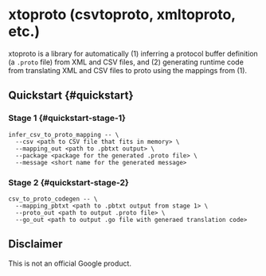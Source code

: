 # xtoproto (csvtoproto, xmltoproto, etc.)

xtoproto is a library for automatically (1) inferring a protocol buffer
definition (a `.proto` file) from XML and CSV files, and (2) generating
runtime code from translating XML and CSV files to proto using the mappings
from (1).

## Quickstart {#quickstart}

### Stage 1 {#quickstart-stage-1}

```shell
infer_csv_to_proto_mapping -- \
  --csv <path to CSV file that fits in memory> \
  --mapping_out <path to .pbtxt output> \
  --package <package for the generated .proto file> \
  --message <short name for the generated message>
```

### Stage 2 {#quickstart-stage-2}

```shell
csv_to_proto_codegen -- \
  --mapping_pbtxt <path to .pbtxt output from stage 1> \
  --proto_out <path to output .proto file> \
  --go_out <path to output .go file with generaed translation code>
```

## Disclaimer

This is not an official Google product.
